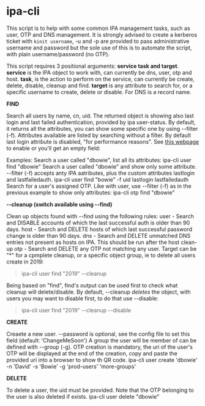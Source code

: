 # ipa-cli

This script is to help with some common IPA management tasks, such as user, OTP and DNS management.
It is strongly advised to create a kerberos ticket with `kinit username`, -u and -p are provided to pass administrative username and password but the sole use of this is to automate the script, with plain username/password (no OTP).

This script requires 3 positional arguments: **service task and target**.
**service** is the IPA object to work with, can currently be dns, user, otp and host.
**task**, is the action to perform on the service, can currently be create, delete, disable, cleanup and find.
**target** is any attribute to search for, or a specific username to create, delete or disable. For DNS is a record name.


**FIND**

Search all users by name, cn, uid. The returned object is showing also last login and last failed authentication, provided by ipa user-status.
By default, it returns all the attributes, you can show some specific one by using --filter (-f). Attributes available are listed by searching without a filter.
By default last login attribute is disabled, "for performance reasons".
See [this webpage](https://access.redhat.com/documentation/en-us/red_hat_enterprise_linux/7/html/linux_domain_identity_authentication_and_policy_guide/enabling-tracking-of-last-successful-kerberos-authentication)  to enable or you'll get an empty field:

Examples:
Search a user called "dbowie", list all its attributes:
ipa-cli user find "dbowie"
Search a user called "dbowie" and show only some attribute. --filter (-f) accepts anty IPA aatributes, plus the custom attributes lastlogin and lastfailedauth.
ipa-cli user find "bowie" -f uid lastlogin lastfailedauth
Search for a user's assigned OTP. Like with user, use --filter (-f) as in the previous example to show only attributes:
ipa-cli otp find "dbowie"


**--cleanup (switch available using --find)**

Clean up objects found with --find using the following rules:
user - Search and DISABLE accounts of which the last successful auth is older than 90 days.
host - Search and DELETE hosts of which last successful password change is older than 90 days.
dns - Search and DELETE unmatched DNS entries not present as hosts on IPA. This should be run after the host clean-up
otp - Search and DELETE any OTP not matching any user.
Target can be "\*" for a cpmplete cleanup, or a specific object group, ie to delete all users create in 2019:
> ipa-cli user find "2019" --cleanup

Being based on "find", find's output can be used first to check what cleanup will delete/disable.
By default, --cleanup *deletes* the object, with users you may want to disable first, to do that use --disable:
> ipa-cli user find "2019" --cleanup --disable


**CREATE**

Creaete a new user. --password is optional, see the config file to set this field (default: 'ChangeMeSoon')
A group the user will be member of can be defined with --group (-g). OTP creation is mandatory, the uri of the user's OTP
will be displayed at the end of the creation, copy and paste the provided uri into a browser to show th QR code.
ipa-cli user create 'dbowie' -n 'David' -s 'Bowie' -g 'prod-users' 'more-groups'


**DELETE**

To delete a user, the uid must be provided. Note that the OTP belonging to the user is also deleted if exists.
ipa-cli user delete "dbowie"

